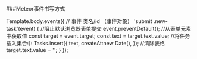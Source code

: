 ###Meteor事件书写方式

Template.body.events({
    // 事件 类名/id （事件对象）
    'submit .new-task'(event) {
        //阻止默认浏览器表单提交
        event.preventDefault();
        //从表单元素中获取值
        const target = event.target;
        const text = target.text.value;
        //将任务插入集合中
        Tasks.insert({
            text,
            createAt:new Date(),
        });
        //清除表格
        target.text.value = '';
    }
});